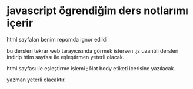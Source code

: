 # javascript ögrendiğim ders notlarımı içerir

html sayfaları benim repomda ignor edildi 

bu dersleri tekrar web tarayıcısında görmek istersen .js uzantılı dersleri indirip htlm sayfası ile eşleştirmen yeterli olacak. 

html sayfası ile eşleştirme işlemi ; Not body etiketi içerisine yazılacak.

<script src="filename.js" type="text/javascript"></script> yazman yeterli olacaktır.
